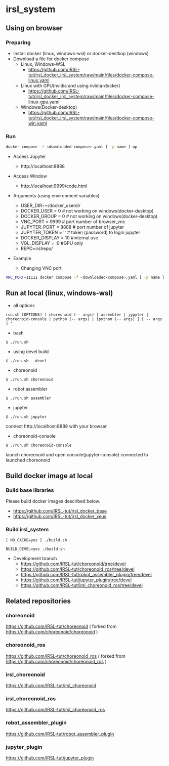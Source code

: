 # irsl_system

## Using on browser

### Preparing
- Install docker (linux, windows-wsl) or docker-destkop (windows)
- Download a file for docker compose
  - Linux, Windows-WSL
    - https://github.com/IRSL-tut/irsl_docker_irsl_system/raw/main/files/docker-compose-linux.yaml
  - Linux with GPU(nvidia and using nvidia-docker)
    - https://github.com/IRSL-tut/irsl_docker_irsl_system/raw/main/files/docker-compose-linux-gpu.yaml
  - Windows(Docker-desktop)
    - https://github.com/IRSL-tut/irsl_docker_irsl_system/raw/main/files/docker-compose-win.yaml

### Run

```bash
docker compose -f <downloaded-compose>.yaml [ -p name ] up
```
  - Access Jupyter
    - http://localhost:8888
  - Access Window
    - http://localhost:9999/code.html

- Arguments (using environment variables)
  - USER_DIR=~/docker_userdir
  - DOCKER_USER  = 0 # not working on windows(docker-desktop)
  - DOCKER_GROUP = 0 # not working on windows(docker-desktop)
  - VNC_PORT     = 9999 # port number of browser_vnc
  - JUPYTER_PORT = 8888 # port number of jupyter
  - JUPYTER_TOKEN = ''  # token (password) to login jupyter
  - DOCKER_DISPLAY = 10 #internal use
  - VGL_DISPLAY    = :0 #GPU only
  - REPO=irslrepo/
 
- Example
  - Changing VNC port
```bash
VNC_PORT=11111 docker compose -f <downloaded-compose>.yaml [ -p name ] up
```

## Run at local (linux, windows-wsl)

- all options
```
run.sh [OPTIONS] [ choreonoid (-- args) | assembler | jypyter | choreonoid-console | python (-- args) | ipython (-- args) ] [ -- args ] "
```

- bash

```
$ ./run.sh
```

- using devel build

```
$ ./run.sh --devel
```

- choreonoid

```
$ ./run.sh choreonoid
```

- robot assembler

```
$ ./run.sh assembler
```

- jupyter

```
$ ./run.sh jupyter
```

connect http://localhost:8888 with your browser

- choreonoid-console

```
$ ./run.sh choreonoid-console 
```

launch choreonoid and open console(jupyter-console) connected to launched choreonoid


## Build docker image at local

### Build base libraries

Please build docker images described below.

- https://github.com/IRSL-tut/irsl_docker_base
- https://github.com/IRSL-tut/irsl_docker_xeus

### Build irsl_system

```
[ NO_CACHE=yes ] ./build.sh
```

```
BUILD_DEVEL=yes ./build.sh
```

- Development branch
  - https://github.com/IRSL-tut/choreonoid/tree/devel
  - https://github.com/IRSL-tut/choreonoid_ros/tree/devel
  - https://github.com/IRSL-tut/robot_assembler_plugin/tree/devel
  - https://github.com/IRSL-tut/jupyter_plugin/tree/devel
  - https://github.com/IRSL-tut/irsl_choreonoid_ros/tree/devel

## Related repositories

### choreonoid
https://github.com/IRSL-tut/choreonoid
( forked from https://github.com/choreonoid/choreonoid )

### choreonoid_ros
https://github.com/IRSL-tut/choreonoid_ros
( forked from https://github.com/choreonoid/choreonoid_ros )

### irsl_choreonoid
https://github.com/IRSL-tut/irsl_choreonoid

### irsl_choreonoid_ros
https://github.com/IRSL-tut/irsl_choreonoid_ros

### robot_assembler_plugin
https://github.com/IRSL-tut/robot_assembler_plugin

### jupyter_plugin
https://github.com/IRSL-tut/jupyter_plugin
